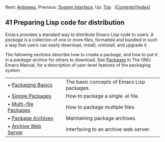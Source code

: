 

Next: [Antinews](Antinews.html), Previous: [System Interface](System-Interface.html), Up: [Top](index.html)   \[[Contents](index.html#SEC_Contents "Table of contents")]\[[Index](Index.html "Index")]

## 41 Preparing Lisp code for distribution

Emacs provides a standard way to distribute Emacs Lisp code to users. A *package* is a collection of one or more files, formatted and bundled in such a way that users can easily download, install, uninstall, and upgrade it.

The following sections describe how to create a package, and how to put it in a *package archive* for others to download. See [Packages](https://www.gnu.org/software/emacs/manual/html_node/emacs/Packages.html#Packages) in The GNU Emacs Manual, for a description of user-level features of the packaging system.

|                                                       |    |                                            |
| :---------------------------------------------------- | -- | :----------------------------------------- |
| • [Packaging Basics](Packaging-Basics.html)           |    | The basic concepts of Emacs Lisp packages. |
| • [Simple Packages](Simple-Packages.html)             |    | How to package a single .el file.          |
| • [Multi-file Packages](Multi_002dfile-Packages.html) |    | How to package multiple files.             |
| • [Package Archives](Package-Archives.html)           |    | Maintaining package archives.              |
| • [Archive Web Server](Archive-Web-Server.html)       |    | Interfacing to an archive web server.      |
